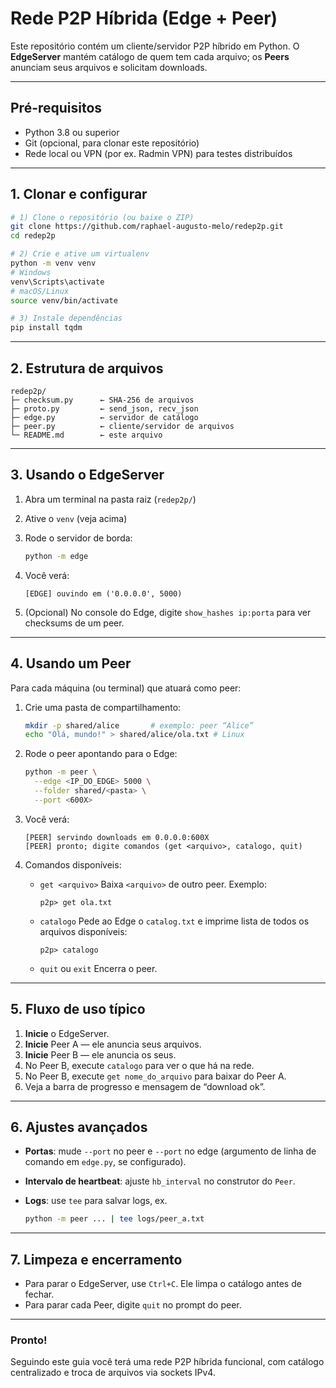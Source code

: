 # Rede P2P Híbrida (Edge + Peer)

Este repositório contém um cliente/servidor P2P híbrido em Python.
O **EdgeServer** mantém catálogo de quem tem cada arquivo; os **Peers** anunciam seus arquivos e solicitam downloads.

---

## Pré-requisitos

* Python 3.8 ou superior
* Git (opcional, para clonar este repositório)
* Rede local ou VPN (por ex. Radmin VPN) para testes distribuídos

---

## 1. Clonar e configurar

```bash
# 1) Clone o repositório (ou baixe o ZIP)
git clone https://github.com/raphael-augusto-melo/redep2p.git
cd redep2p

# 2) Crie e ative um virtualenv
python -m venv venv
# Windows
venv\Scripts\activate
# macOS/Linux
source venv/bin/activate

# 3) Instale dependências
pip install tqdm
```

---

## 2. Estrutura de arquivos

```
redep2p/
├─ checksum.py      ← SHA-256 de arquivos
├─ proto.py         ← send_json, recv_json
├─ edge.py          ← servidor de catálogo
├─ peer.py          ← cliente/servidor de arquivos
└─ README.md        ← este arquivo
```

---

## 3. Usando o EdgeServer

1. Abra um terminal na pasta raiz (`redep2p/`)

2. Ative o `venv` (veja acima)

3. Rode o servidor de borda:

   ```bash
   python -m edge
   ```

4. Você verá:

   ```
   [EDGE] ouvindo em ('0.0.0.0', 5000)
   ```

5. (Opcional) No console do Edge, digite `show_hashes ip:porta` para ver checksums de um peer.

---

## 4. Usando um Peer

Para cada máquina (ou terminal) que atuará como peer:

1. Crie uma pasta de compartilhamento:

   ```bash
   mkdir -p shared/alice       # exemplo: peer “Alice”
   echo "Olá, mundo!" > shared/alice/ola.txt # Linux
   ```

2. Rode o peer apontando para o Edge:

   ```bash
   python -m peer \
     --edge <IP_DO_EDGE> 5000 \
     --folder shared/<pasta> \
     --port <600X>
   ```

3. Você verá:

   ```
   [PEER] servindo downloads em 0.0.0.0:600X
   [PEER] pronto; digite comandos (get <arquivo>, catalogo, quit)
   ```

4. Comandos disponíveis:

   * `get <arquivo>`
     Baixa `<arquivo>` de outro peer. Exemplo:

     ```
     p2p> get ola.txt
     ```
   * `catalogo`
     Pede ao Edge o `catalog.txt` e imprime lista de todos os arquivos disponíveis:

     ```
     p2p> catalogo
     ```
   * `quit` ou `exit`
     Encerra o peer.

---

## 5. Fluxo de uso típico

1. **Inicie** o EdgeServer.
2. **Inicie** Peer A  — ele anuncia seus arquivos.
3. **Inicie** Peer B  — ele anuncia os seus.
4. No Peer B, execute `catalogo` para ver o que há na rede.
5. No Peer B, execute `get nome_do_arquivo` para baixar do Peer A.
6. Veja a barra de progresso e mensagem de “download ok”.

---

## 6. Ajustes avançados

* **Portas**: mude `--port` no peer e `--port` no edge (argumento de linha de comando em `edge.py`, se configurado).
* **Intervalo de heartbeat**: ajuste `hb_interval` no construtor do `Peer`.
* **Logs**: use `tee` para salvar logs, ex.

  ```bash
  python -m peer ... | tee logs/peer_a.txt
  ```

---

## 7. Limpeza e encerramento

* Para parar o EdgeServer, use `Ctrl+C`. Ele limpa o catálogo antes de fechar.
* Para parar cada Peer, digite `quit` no prompt do peer.

---

### Pronto!

Seguindo este guia você terá uma rede P2P híbrida funcional, com catálogo centralizado e troca de arquivos via sockets IPv4.
